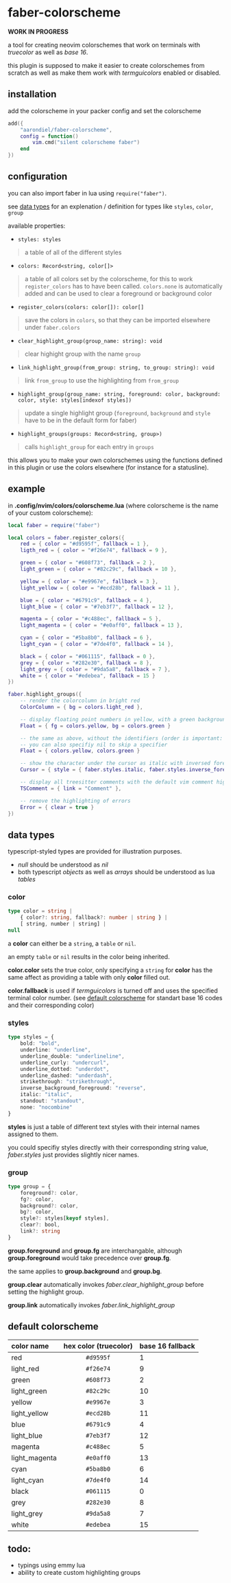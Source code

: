# faber-colorscheme

**WORK IN PROGRESS**

a tool for creating neovim colorschemes that work on terminals with
*truecolor* as well as *base 16*.

this plugin is supposed to make it easier to create colorschemes from scratch
as well as make them work with *termguicolors* enabled or disabled.

## installation

add the colorscheme in your packer config and set the colorscheme
```lua
add({
	"aarondiel/faber-colorscheme",
	config = function()
		vim.cmd("silent colorscheme faber")
	end
})
```

## configuration

you can also import faber in lua using `require("faber")`.

see [data types](#data-types) for an explenation / definition for types like `styles`, `color`, `group`

available properties:
- `styles: styles`
> a table of all of the different styles

- `colors: Record<string, color[]>`
> a table of all colors set by the colorscheme, for this to work `register_colors` has to have been called.
> `colors.none` is automatically added and can be used to clear a foreground or background color

- `register_colors(colors: color[]): color[]`
> save the colors in `colors`, so that they can be imported elsewhere under `faber.colors`

- `clear_highlight_group(group_name: string): void`
> clear highight group with the name `group`

- `link_highlight_group(from_group: string, to_group: string): void`
> link `from_group` to use the highlighting from `from_group`

- `highlight_group(group_name: string, foreground: color, background: color, style: styles[indexof styles])`
> update a single highlight group (`foreground`, `background` and `style` have to be in the default form for faber)

- `highlight_groups(groups: Record<string, group>)`
> calls `highlight_group` for each entry in `groups`

this allows you to make your own colorschemes using the functions defined in this plugin or use the colors elsewhere (for instance for a statusline).

## example
in **.config/nvim/colors/colorscheme.lua** (where colorscheme is the name of your custom colorscheme):

```lua
local faber = require("faber")

local colors = faber.register_colors({
	red = { color = "#d9595f", fallback = 1 },
	ligth_red = { color = "#f26e74", fallback = 9 },

	green = { color = "#608f73", fallback = 2 },
	light_green = { color = "#82c29c", fallback = 10 },

	yellow = { color = "#e9967e", fallback = 3 },
	light_yellow = { color = "#ecd28b", fallback = 11 },

	blue = { color = "#6791c9", fallback = 4 },
	light_blue = { color = "#7eb3f7", fallback = 12 },

	magenta = { color = "#c488ec", fallback = 5 },
	light_magenta = { color = "#e0aff0", fallback = 13 },

	cyan = { color = "#5ba8b0", fallback = 6 },
	light_cyan = { color = "#7de4f0", fallback = 14 },

	black = { color = "#061115", fallback = 0 },
	grey = { color = "#282e30", fallback = 8 },
	light_grey = { color = "#9da5a8", fallback = 7 },
	white = { color = "#edebea", fallback = 15 }
})

faber.highlight_groups({
	-- render the colorcolumn in bright red
	ColorColumn = { bg = colors.light_red },

	-- display floating point numbers in yellow, with a green background
	Float = { fg = colors.yellow, bg = colors.green }

	-- the same as above, without the identifiers (order is important: foreground, background, style)
	-- you can also specifiy nil to skip a specifier
	Float = { colors.yellow, colors.green }

	-- show the character under the cursor as italic with inversed foreground and background colors
	Cursor = { style = { faber.styles.italic, faber.styles.inverse_foreground_background } },

	-- display all treesitter comments with the default vim comment highlighting
	TSComment = { link = "Comment" },

	-- remove the highlighting of errors
	Error = { clear = true }
})
```

## data types

typescript-styled types are provided for illustration purposes.

- *null* should be understood as *nil*
- both typescript *objects* as well as *arrays* should be understood as lua *tables*

### color

```typescript
type color = string |
	{ color?: string, fallback?: number | string } |
	[ string, number | string] |
null
```

a **color** can either be a `string`, a `table` or `nil`.

an empty `table` or `nil` results in the color being inherited.

**color.color** sets the true color, only specifying a `string` for **color** has the same affect as providing a table with only **color** filled out.

**color.fallback** is used if *termguicolors* is turned off and uses the specified terminal color number.
(see [default colorscheme](#default-colorscheme) for standart base 16 codes and their corresponding color)

### styles
```typescript
type styles = {
	bold: "bold",
	underline: "underline",
	underline_double: "underlineline",
	underline_curly: "undercurl",
	underline_dotted: "underdot",
	underline_dashed: "underdash",
	strikethrough: "strikethrough",
	inverse_background_foreground: "reverse",
	italic: "italic",
	standout: "standout",
	none: "nocombine"
}
```

**styles** is just a table of different text styles with their internal names
assigned to them.

you could specifiy styles directly with their corresponding string value,
*faber.styles* just provides slightly nicer names.

### group

```typescript
type group = {
	foreground?: color,
	fg?: color,
	background?: color,
	bg?: color,
	style?: styles[keyof styles],
	clear?: bool,
	link?: string
}
```

**group.foreground** and **group.fg** are interchangable, although
**group.foreground** would take precedence over **group.fg**.

the same applies to **group.background** and **group.bg**.

**group.clear** automatically invokes *faber.clear_highlight_group* before
setting the highlight group.

**group.link** automatically invokes *faber.link_highlight_group*

## default colorscheme
| color name    | hex color (truecolor) | base 16 fallback |
|:--------------|:---------------------:|:-----------------|
| red           | `#d9595f`             | 1                |
| light_red     | `#f26e74`             | 9                |
| green         | `#608f73`             | 2                |
| light_green   | `#82c29c`             | 10               |
| yellow        | `#e9967e`             | 3                |
| light_yellow  | `#ecd28b`             | 11               |
| blue          | `#6791c9`             | 4                |
| light_blue    | `#7eb3f7`             | 12               |
| magenta       | `#c488ec`             | 5                |
| light_magenta | `#e0aff0`             | 13               |
| cyan          | `#5ba8b0`             | 6                |
| light_cyan    | `#7de4f0`             | 14               |
| black         | `#061115`             | 0                |
| grey          | `#282e30`             | 8                |
| light_grey    | `#9da5a8`             | 7                |
| white         | `#edebea`             | 15               |

## todo:

- typings using emmy lua
- ability to create custom highlighting groups
